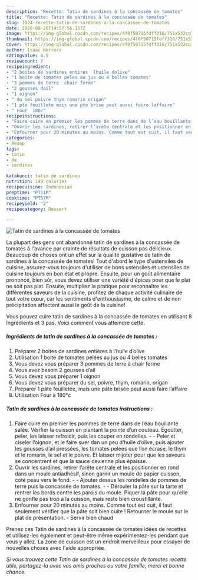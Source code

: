 ```yaml
---
description: "Recette: Tatin de sardines à la concassée de tomates"
title: "Recette: Tatin de sardines à la concassée de tomates"
slug: 1024-recette-tatin-de-sardines-a-la-concassee-de-tomates
date: 2020-08-26T14:57:56.157Z
image: https://img-global.cpcdn.com/recipes/4f0f50715fdff316/751x532cq70/tatin-de-sardines-a-la-concassee-de-tomates-photo-principale-de-la-recette.jpg
thumbnail: https://img-global.cpcdn.com/recipes/4f0f50715fdff316/751x532cq70/tatin-de-sardines-a-la-concassee-de-tomates-photo-principale-de-la-recette.jpg
cover: https://img-global.cpcdn.com/recipes/4f0f50715fdff316/751x532cq70/tatin-de-sardines-a-la-concassee-de-tomates-photo-principale-de-la-recette.jpg
author: Isaac Herrera
ratingvalue: 4.5
reviewcount: 7
recipeingredient:
- "2 boites de sardines entires  lhuile dolive"
- "1 boite de tomates peles au jus ou 4 belles tomates"
- "3 pommes de terre  chair ferme"
- "2 gousses dail"
- "1 oignon"
- " du sel poivre thym romarin origan"
- "1 pte feuillete mais une pte brise peut aussi faire laffaire"
- " Four  180c"
recipeinstructions:
- "Faire cuire en premier les pommes de terre dans de l’eau bouillante salée. Vérifier la cuisson en plantant la pointe d’un couteau. Égoutter, peler, les laisser refroidir, puis les couper en rondelles.  Peler et ciseler l’oignon, et le faire suer dan un peu d’huile d’olive, puis ajouter les gousses d’ail pressées, les tomates pelées que l’on écrase, le thym et le romarin, le sel et le poivre. Et laisser mijoter pour que les saveurs se concentrent et que la sauce devienne plus épaisse."
- "Ouvrir les sardines, retirer l’arête centrale et les positionner en rond dans un moule antiadhésif, sinon garnir un moule de papier cuisson, coté peau vers le fond.  Ajouter dessus les rondelles de pommes de terre puis la concassée de tomates.   Dérouler la pâte sur la tarte et rentrer les bords contre les parois du moule. Piquer la pâte pour qu’elle ne gonfle pas trop à la cuisson, mais reste bien croustillante."
- "Enfourner pour 20 minutes au moins. Comme tout est cuit, il faut seulement vérifier que la pâte soit bien cuite ! Retourner le moule sur le plat de présentation. Servir bien chaud"
categories:
- Resep
tags:
- tatin
- de
- sardines

katakunci: tatin de sardines 
nutrition: 149 calories
recipecuisine: Indonesian
preptime: "PT11M"
cooktime: "PT57M"
recipeyield: "2"
recipecategory: Dessert

---
```



![Tatin de sardines à la concassée de tomates](https://img-global.cpcdn.com/recipes/4f0f50715fdff316/751x532cq70/tatin-de-sardines-a-la-concassee-de-tomates-photo-principale-de-la-recette.jpg)

La plupart des gens ont abandonné tatin de sardines à la concassée de tomates à l'avance par crainte de résultats de cuisson pas délicieux. Beaucoup de choses ont un effet sur la qualité gustative de tatin de sardines à la concassée de tomates! Tout d'abord le type d'ustensiles de cuisine, assurez-vous toujours d'utiliser de bons ustensiles et ustensiles de cuisine toujours en bon état et propre. Ensuite, pour un goût alimentaire prononcé, bien sûr, vous devez utiliser une variété d'épices pour que le plat ne soit pas plat. Ensuite, multipliez la pratique pour reconnaître les différentes saveurs de la cuisine, profitez de chaque activité culinaire de tout votre cœur, car les sentiments d'enthousiasme, de calme et de non précipitation affectent aussi le goût de la cuisine!

<!--inarticleads1-->

Vous pouvez cuire tatin de sardines à la concassée de tomates en utilisant 8 Ingrédients et 3 pas. Voici comment vous atteindre cette.

##### Ingrédients de tatin de sardines à la concassée de tomates :

1. Préparer 2 boites de sardines entières à l’huile d’olive
1. Utilisation 1 boite de tomates pelées au jus ou 4 belles tomates
1. Vous devez vous préparer 3 pommes de terre à chair ferme
1. Vous avez besoin 2 gousses d’ail
1. Vous devez vous préparer 1 oignon
1. Vous devez vous préparer  du sel, poivre, thym, romarin, origan
1. Préparer 1 pâte feuilletée, mais une pâte brisée peut aussi faire l’affaire
1. Utilisation  Four à 180°c




<!--inarticleads2-->

##### Tatin de sardines à la concassée de tomates instructions :

1. Faire cuire en premier les pommes de terre dans de l’eau bouillante salée. Vérifier la cuisson en plantant la pointe d’un couteau. Égoutter, peler, les laisser refroidir, puis les couper en rondelles. -  - Peler et ciseler l’oignon, et le faire suer dan un peu d’huile d’olive, puis ajouter les gousses d’ail pressées, les tomates pelées que l’on écrase, le thym et le romarin, le sel et le poivre. Et laisser mijoter pour que les saveurs se concentrent et que la sauce devienne plus épaisse.
1. Ouvrir les sardines, retirer l’arête centrale et les positionner en rond dans un moule antiadhésif, sinon garnir un moule de papier cuisson, coté peau vers le fond. -  - Ajouter dessus les rondelles de pommes de terre puis la concassée de tomates. -   - Dérouler la pâte sur la tarte et rentrer les bords contre les parois du moule. Piquer la pâte pour qu’elle ne gonfle pas trop à la cuisson, mais reste bien croustillante.
1. Enfourner pour 20 minutes au moins. Comme tout est cuit, il faut seulement vérifier que la pâte soit bien cuite ! Retourner le moule sur le plat de présentation. - Servir bien chaud




<!--inarticleads1-->

<p>
Prenez ces Tatin de sardines à la concassée de tomates idées de recettes et utilisez-les également et peut-être même expérimentez-les pendant que vous y allez. La zone de cuisson est un endroit merveilleux pour essayer de nouvelles choses avec l'aide appropriée.
</p>

<p>
<i>Si vous trouvez cette Tatin de sardines à la concassée de tomates recette utile, partagez-la avec vos amis proches ou votre famille, merci et bonne chance.</i>
</p>
